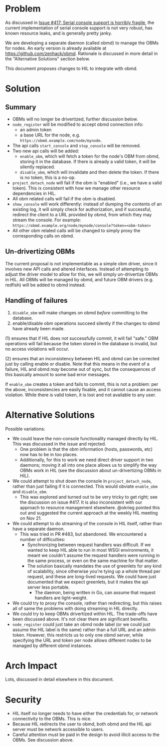 # Problem

As discussed in [Issue #417: Serial console support is horribly
fragile][417], the current implementation of serial console support is
not very robust, has known resource leaks, and is generally pretty
janky.

We are developing a separate daemon (called obmd) to manage
the OBMs for nodes. An early version is already available at
<https://github.com/zenhack/obmd>. Rationale is discussed in more detail
in the "Alternative Solutions" section below.

This document proposes changes to HIL to integrate with obmd.

# Solution

## Summary

* OBMs will no longer be drivertized, further discussion below.
* `node_register` will be modified to accept obmd connection info:
  * an admin token
  * a base URL for the node, e.g.
    `https://obmd.example.com/node/mynode`.
* The api calls `start_console` and `stop_console` will be removed.
* Two new api calls will be added:
  * `enable_obm`, which will fetch a token for the node's OBM
     from obmd, storing it in the database. If there is already
     a valid token, it will be silently replaced.
  * `disable_obm`, which will invalidate and then delete the token.
    If there is no token, this is a no-op.
* `project_detach_node` will fail if the obm is "enabled" (i.e., we
  have a valid token). This is consistent with how we manage other
  resource dependencies in HIL.
* All obm related calls will fail if the obm is disabled.
* `show_console` will work differently: instead of dumping the contents
  of an existing log, it will simply check for authorization, and if
  successful, redirect the client to a URL provided by obmd, from which
  they may stream the console. For example:
  `https://obmd.example.org/node/mynode/console?token=<obm-token>`
* All other obm related calls will be changed to simply proxy the
  corresponding calls on obmd.

## Un-drivertizing OBMs

The current proposal is not implementable as a simple obm driver, since
it involves new API calls and altered interfaces. Instead of attempting
to adjust the driver model to allow for this, we will simply
un-drivertize OBMs in HIL. All OBMs will be managed by obmd, and future
OBM drivers (e.g. redfish) will be added to obmd instead.

## Handling of failures

1. `disable_obm` will make changes on obmd *before* committing to the database.
2. enable/disable obm operations succeed silently if the changes to obmd have
   already been made.

(1) ensures that if HIL does not successfully commit, it will fail
"safe." OBM operations will fail because the token stored in the
database is invalid, but no access violations will occur.

(2) ensures that an inconsistency between HIL and obmd can be corrected
just by calling enable or disable. Note that this means in the event of
a failure, HIL and obmd *may* become out of sync, but the consequences
of this basically amount to some bad error messages.

If `enable_obm` creates a token and fails to commit, this is not a problem:
per the above, inconsistencies are easily fixable, and it cannot cause
an access violation. While there is valid token, it is lost and not
available to any user.

# Alternative Solutions

Possible variations:

* We could leave the non-console functionality managed directly by HIL.
  This was discussed in the issue and rejected.
  * One problem is that the obm information (hosts, passwords, etc) now
    has to be in too places.
  * Additionally, for this to work we need direct driver support in two
    daemons; moving it all into one place allows us to simplify the way
    OBMs work in HIL (see the discussion about un-drivertizing OBMs in
    HIL).
* We could attempt to shut down the console in `project_detach_node`,
  rather than just failing if it is connected. This would obviate
  `enable_obm` and `disable_obm`.
  * This was explored and turned out to be very tricky to get right; see
    the discussion on issue #417. It is also inconsistent with our
    approach to resource management elsewhere. @okrieg pointed this out
    and suggested the current approach at the weekly HIL meeting on Nov
    21.
* We could attempt to do streaming of the console in HIL itself, rather
  than have a separate daemon.
  * This was tried in PR #483, but abandoned. We encountered a number of
    difficulties:
    * Synchronizing between request handlers was difficult. If we wanted
      to keep HIL able to run in most WSGI environments, it meant we
      couldn't assume the request handlers were running in the same
      process, or even on the same machine for that matter.
    * The solution basically mandates the use of greenlets for any kind
      of scalability, since otherwise you're tying up a whole thread per
      request, and these are long-lived requests. We could have just
      documented that we expect greenlets, but it makes the api server less
      portable.
      * The daemon, being written in Go, can assume that request
        handlers are light-weight.
* We could try to proxy the console, rather than redirecting, but this
  raises all of same the problems with doing streaming in HIL directly.
* We could try to keep OBMs drivertized within HIL. The trade-offs have
  been discussed above. It's not clear there are significant benefits.
* `node_register` could just take an obmd node label (or we could just
  assume the HIL label is the same) rather than a full URL and an admin
  token. However, this restricts us to only one obmd server, while
  specifying the URL and token per node allows different nodes to be
  managed by different obmd instances.

# Arch Impact

Lots, discussed in detail elsewhere in this document.

# Security

* HIL itself no longer needs to have either the credentials for, or
  network connectivity to the OBMs. This is nice.
* Because HIL redirects the user to obmd, both obmd and the HIL api server
  must be network accessible to users.
* Careful attention must be paid in the design to avoid illicit access
  to the OBMs. See discussion above.

[417]: https://github.com/CCI-MOC/hil/issues/417
